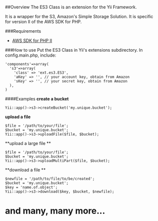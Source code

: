 ##Overview
The ES3 Class is an extension for the Yii Framework.

It is a wrapper for the S3, Amazon's Simple Storage Solution. It is specific for version II of the AWS SDK for PHP.

###Requirements
 - [AWS SDK for PHP II](http://aws.amazon.com/sdkforphp2/)

###How to use
Put the ES3 Class in Yii's extensions subdirectory.
In config.main.php, include:

    'components'=>array(
      's3'=>array(
        'class' => 'ext.es3.ES3',
        'aKey' => '', // your account key, obtain from Amazon
        'sKey' => '', // your secret key, obtain from Amazon
      ),
    )

####Examples
**create a bucket**  

    Yii::app()->s3->createBucket('my.unique.bucket');
    
    
**upload a file**  

    $file = '/path/to/your/file';
    $bucket = 'my.unique.bucket';
    Yii::app()->s3->uploadFile($file, $bucket);	    

**upload a large file **  

    $file = '/path/to/your/file';
    $bucket = 'my.unique.bucket';
    Yii::app()->s3->uploadMultiPart($file, $bucket);

**download a file **  

    $newfile = '/path/to/file/to/be/created';
    $bucket = 'my.unique.bucket';
    $key = 'name.of.object';
    Yii::app()->s3->download($key, $bucket, $newfile);
    
**and many, many more...**
====
